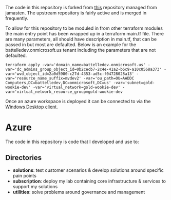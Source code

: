 

The code in this repository is forked from [this](https://github.com/jamasten/Azure) repository managed from jamasten.  The upstream repository is fairly active and is merged in frequently.

To allow for this repository to be moduled in from other terraform modules the main entry point has been wrapped up in a terraform main.tf file.  There are many parameters, all should have description in main.tf, that can be passed in but most are defaulted.  Below is an example for the battelledev.onmicrosoft.us tenant including the parameters that are not defaulted. 

`terraform apply -var='domain_name=battelledev.onmicrosoft.us' -var='dc_admins_group_object_id=0b2cecb7-2c4e-41a2-b6c9-a10c0568a373' -var='wvd_object_id=2a0d5980-c27d-4353-ad5c-f04728028a13' -var='resource_name_suffix=mvdev2' -var='ou_path=OU=AADDC Computers,DC=battelledev,DC=onmicrosoft,DC=us' -var='subnet=gold-wookie-dev' -var='virtual_network=gold-wookie-dev' -var='virtual_network_resource_group=gold-wookie-dev`

Once an azure workspace is deployed it can be connected to via the [Windows Desktop client](https://docs.microsoft.com/en-us/azure/virtual-desktop/user-documentation/connect-windows-7-10).

# Azure

The code in this repository is code that I developed and use to:

## Directories

* **solutions**: test customer scenarios & develop solutions around specific pain points
* **subscription**: deploy my lab containing core infrastructure & services to support my solutions
* **utilities**: solve problems around governance and management

